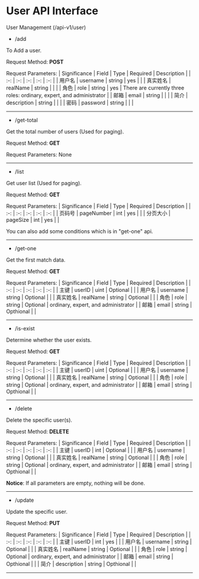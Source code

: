 # User API Interface

User Management
(/api-v1/user)

- /add

To Add a user.

Request Method: **POST**

Request Parameters:
| Significance | Field | Type | Required | Description |
| :-: | :-: | :-: | :-: | :-: |
| 用户名 | username | string | yes | |
| 真实姓名 | realName | string | | |
| 角色 | role | string | yes | There are currently three roles: ordinary, expert, and administrator |
| 邮箱 | email | string | | |
| 简介 | description | string | | |
| 密码 | password | string | | |

---

- /get-total

Get the total number of users (Used for paging).

Request Method: **GET**

Request Parameters:
None

---

- /list

Get user list (Used for paging).

Request Method: **GET**

Request Parameters:
| Significance | Field | Type | Required | Description |
| :-: | :-: | :-: | :-: | :-: |
| 页码号 | pageNumber | int | yes | |
| 分页大小 | pageSize | int | yes | |

You can also add some conditions which is in "get-one" api.

---

- /get-one

Get the first match data.

Request Method: **GET**

Request Parameters:
| Significance | Field | Type | Required | Description |
| :-: | :-: | :-: | :-: | :-: |
| 主键 | userID | uint | Optional | |
| 用户名 | username | string | Optional | |
| 真实姓名 | realName | string | Optional | |
| 角色 | role | string | Optional | ordinary, expert, and administrator |
| 邮箱 | email | string | Opthional | |

---

- /is-exist

Determine whether the user exists.

Request Method: **GET**

Request Parameters:
| Significance | Field | Type | Required | Description |
| :-: | :-: | :-: | :-: | :-: |
| 主键 | userID | uint | Optional | |
| 用户名 | username | string | Optional | |
| 真实姓名 | realName | string | Optional | |
| 角色 | role | string | Optional | ordinary, expert, and administrator |
| 邮箱 | email | string | Opthional | |

---

- /delete

Delete the specific user(s).

Request Method: **DELETE**

Request Parameters:
| Significance | Field | Type | Required | Description |
| :-: | :-: | :-: | :-: | :-: |
| 主键 | userID | int | Optional | |
| 用户名 | username | string | Optional | |
| 真实姓名 | realName | string | Optional | |
| 角色 | role | string | Optional | ordinary, expert, and administrator |
| 邮箱 | email | string | Opthional | |

**Notice**: If all parameters are empty, nothing will be done.

---

- /update

Update the specific user.

Request Method: **PUT**

Request Parameters:
| Significance | Field | Type | Required | Description |
| :-: | :-: | :-: | :-: | :-: |
| 主键 | userID | int | yes | |
| 用户名 | username | string | Optional | |
| 真实姓名 | realName | string | Optional | |
| 角色 | role | string | Optional | ordinary, expert, and administrator |
| 邮箱 | email | string | Opthional | |
| 简介 | description | string | Opthional | |

---
